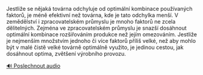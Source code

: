 
Jestliže se nějaká továrna odchyluje od optimální kombinace používaných faktorů, je méně efektivní než továrna, kde je tato odchylka menší. V zemědělství i zpracovatelském průmyslu je mnoho faktorů ne zcela dělitelných. Zejména ve zpracovatelském průmyslu je snazší dosáhnout optimální kombinace rozšiřováním produkce než jejím omezováním. Jestliže je nejmenším množstvím jednoho či více faktorů příliš velké, než aby mohlo být v malé čistě velké továrně optimálně využito, je jedinou cestou, jak dosáhnout optima, zvětšení výrobního provozu.

[🔊 Poslechnout audio](/data/7-paragraphs/audio/chapter_32/para_002-Jestlie-se-njak-tovrna-odchyluje-od-optimln.mp3)
